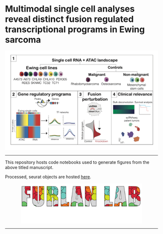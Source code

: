# Multimodal single cell analyses reveal distinct fusion regulated transcriptional programs in Ewing sarcoma

<!-- ![Graphical Abstract!](/img/schema.png "Graphical Abstract") -->

<p align="center"><img src="img/schema.png" alt="" width="800"></a></p>
<hr>

This repository hosts code notebooks used to generate figures from the above titled manuscript.

Processed, seurat objects are hosted [here](https://zenodo.org/records/12209095).

<p align="center"><img src="img/furlan_lab_logo.png" alt="" width="400"></a></p>
<hr>

